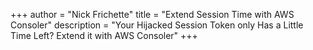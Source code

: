+++
author = "Nick Frichette"
title = "Extend Session Time with AWS Consoler"
description = "Your Hijacked Session Token only Has a Little Time Left? Extend it with AWS Consoler"
+++
